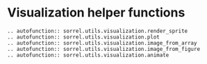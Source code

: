 # Visualization helper functions

```{eval-rst}
.. autofunction:: sorrel.utils.visualization.render_sprite
.. autofunction:: sorrel.utils.visualization.plot
.. autofunction:: sorrel.utils.visualization.image_from_array
.. autofunction:: sorrel.utils.visualization.image_from_figure
.. autofunction:: sorrel.utils.visualization.animate
```